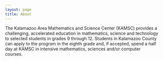 ```yaml
---
layout: page
title: About
---
```

The Kalamazoo Area Mathematics and Science Center (KAMSC) provides a challenging, accelerated education in mathematics, science and technology to selected students in grades 9 through 12. Students in Kalamazoo County can apply to the program in the eighth grade and, if accepted, spend a half day at KAMSC in intensive mathematics, sciences and/or computer courses.

